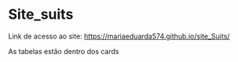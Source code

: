 # Site_suits
Link de acesso ao site:
https://mariaeduarda574.github.io/site_Suits/

As tabelas estão dentro dos cards


